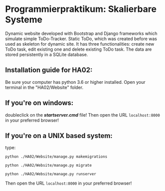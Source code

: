 # Programmierpraktikum: Skalierbare Systeme

Dynamic website developed with Bootstrap and Django frameworks which simulate simple ToDo-Tracker. Static ToDo, which was created before was used as skeleton for dynamic site. It has three functionalities: create new ToDo task, edit existing one and delete existing ToDo task. The data are stored persistently in a SQLite database.

## Installation guide for HA02:

Be sure your computer has python 3.6 or higher installed. Open your terminal in the "HA02/Website" folder.

## If you're on windows:
doubleclick on the **_startserver.cmd_** file!
Then open the URL ```localhost:8000``` in your preferred browser!

## If you're on a UNIX based system:

type:
```
python ./HA02/Website/manage.py makemigrations

python ./HA02/Website/manage.py migrate

python ./HA02/Website/manage.py runserver
```
Then open the URL ```localhost:8000``` in your preferred browser!
